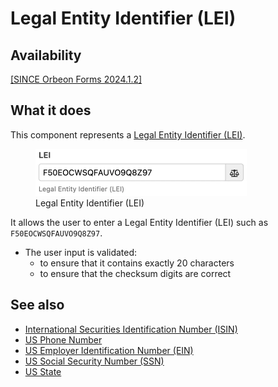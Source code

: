 # Legal Entity Identifier (LEI)

## Availability

[\[SINCE Orbeon Forms 2024.1.2\]](/release-notes/orbeon-forms-2024.1.2.md)

## What it does

This component represents a [Legal Entity Identifier (LEI)](https://en.wikipedia.org/wiki/Legal_Entity_Identifier).

<figure>
    <img src="/form-runner/component/images/xbl-lei-edit.webp" width="338">
    <figcaption>Legal Entity Identifier (LEI)</figcaption>
</figure>

It allows the user to enter a Legal Entity Identifier (LEI) such as `F50EOCWSQFAUVO9Q8Z97`.

- The user input is validated:
    - to ensure that it contains exactly 20 characters
    - to ensure that the checksum digits are correct

## See also

- [International Securities Identification Number (ISIN)](isin.md)
- [US Phone Number](us-phone.md)
- [US Employer Identification Number (EIN)](us-ein.md)
- [US Social Security Number (SSN)](us-ssn.md)
- [US State](us-state.md)
